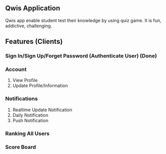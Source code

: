 ## Qwis Application

Qwis app enable student test their knowledge by using quiz game. It is fun, addictive, challenging.

## Features (Clients)

### Sign In/Sign Up/Forget Password (Authenticate User) (Done)

### Account
 1) View Profile
 2) Update Profile/Information

### Notifications
 1) Realtime Update Notification
 2) Daily Notification
 3) Push Notification

### Ranking All Users

### Score Board